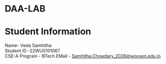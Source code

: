 # DAA-LAB
# Student Information
 Name- Veda Samhitha  
 Student ID -22WU0101067  
 CSE-A
 Program - BTech
 EMail - Samhitha.Chowdary_2026@woxsen.edu.in
